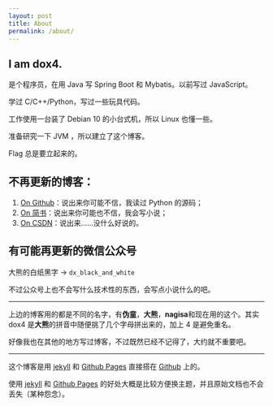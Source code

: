 ```yaml
---
layout: post
title: About
permalink: /about/
---
```


## I am dox4.

是个程序员，在用 Java 写 Spring Boot 和 Mybatis。以前写过 JavaScript。

学过 C/C++/Python，写过一些玩具代码。

工作使用一台装了 Debian 10 的小台式机，所以 Linux 也懂一些。

准备研究一下 JVM ，所以建立了这个博客。

Flag 总是要立起来的。

## 不再更新的博客：

1. [On Github](https://nagisatk.github.io/)：说出来你可能不信，我读过 Python 的源码；
2. [On 简书](https://www.jianshu.com/u/1d36f5eae3ef)：说出来你可能也不信，我会写小说；
3. [On CSDN](https://blog.csdn.net/j_c_weaton)：说出来……没什么好说的。

## 有可能再更新的微信公众号
 大熊的白纸黑字 -> `dx_black_and_white`

不过公众号上也不会写什么技术性的东西，会写点小说什么的吧。

--- 

上边的博客用的都是不同的名字，有**伪童**，**大熊**，**nagisa**和现在用的这个。其实 dox4 是**大熊**的拼音中随便挑了几个字母拼出来的，加上 4 是避免重名。

好像我也在其他的地方写过博客，不过既然已经不记得了，大约就不重要吧。


---

这个博客是用 [jekyll][jekyll-organization] 和 [Github Pages](https://pages.github.com/) 直接搭在 [Github](https://github.com) 上的。

使用 [jekyll][jekyll-organization] 和 [Github Pages](https://pages.github.com/) 的好处大概是比较方便换主题，并且原始文档也不会丢失（某种怨念）。



[jekyll-organization]: https://github.com/jekyll